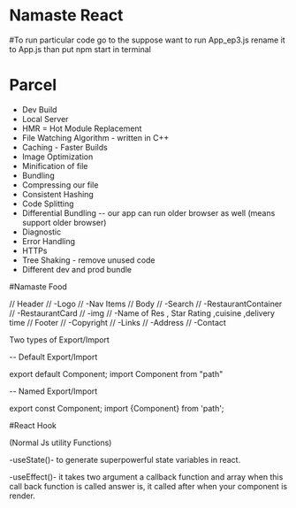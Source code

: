 # Namaste React


#To run particular code go to the
suppose want to run App_ep3.js rename it to App.js 
than put npm start in terminal
# Parcel
- Dev Build
- Local Server
- HMR = Hot Module Replacement
- File Watching Algorithm - written in C++
- Caching - Faster Builds
- Image Optimization
- Minification of file
- Bundling
- Compressing our file
- Consistent Hashing
- Code Splitting
- Differential Bundling -- our app can run older browser as well (means support older browser)
- Diagnostic
- Error Handling
- HTTPs
- Tree Shaking - remove unused code 
- Different dev and prod bundle

#Namaste Food

// Header
//   -Logo
//   -Nav Items 
// Body 
//  -Search
//  -RestaurantContainer 
//     -RestaurantCard 
//        -img
//        -Name of Res , Star Rating ,cuisine ,delivery time
// Footer 
//  -Copyright 
//  -Links
//  -Address 
//  -Contact 


Two types of Export/Import

-- Default Export/Import

export default Component;
import Component from "path"


-- Named Export/Import

export const Component;
import {Component} from 'path';


#React Hook

(Normal Js utility Functions)

-useState()- to generate superpowerful state variables in react.
 
-useEffect()- it takes two argument a callback function and array 
   when this call back function is called answer is, it called after when your component is render. 
